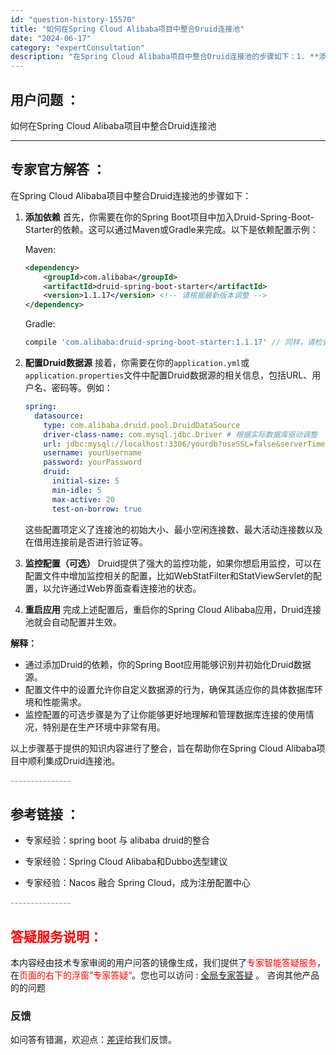 ```yaml
---
id: "question-history-15570"
title: "如何在Spring Cloud Alibaba项目中整合Druid连接池"
date: "2024-06-17"
category: "expertConsultation"
description: "在Spring Cloud Alibaba项目中整合Druid连接池的步骤如下：1. **添加依赖**   首先，你需要在你的Spring Boot项目中加入Druid-Spring-Boot-Starter的依赖。这可以通过Maven或Gradle来完成。以下是依赖配置示例：      Maven"
---
```


## 用户问题 ： 
 如何在Spring Cloud Alibaba项目中整合Druid连接池  

---------------
## 专家官方解答 ：

在Spring Cloud Alibaba项目中整合Druid连接池的步骤如下：

1. **添加依赖**
   首先，你需要在你的Spring Boot项目中加入Druid-Spring-Boot-Starter的依赖。这可以通过Maven或Gradle来完成。以下是依赖配置示例：
   
   Maven:
   ```xml
   <dependency>
       <groupId>com.alibaba</groupId>
       <artifactId>druid-spring-boot-starter</artifactId>
       <version>1.1.17</version> <!-- 请根据最新版本调整 -->
   </dependency>
   ```
   
   Gradle:
   ```groovy
   compile 'com.alibaba:druid-spring-boot-starter:1.1.17' // 同样，请检查并使用最新版本
   ```

2. **配置Druid数据源**
   接着，你需要在你的`application.yml`或`application.properties`文件中配置Druid数据源的相关信息，包括URL、用户名、密码等。例如：
   ```yaml
   spring:
     datasource:
       type: com.alibaba.druid.pool.DruidDataSource
       driver-class-name: com.mysql.jdbc.Driver # 根据实际数据库驱动调整
       url: jdbc:mysql://localhost:3306/yourdb?useSSL=false&serverTimezone=UTC
       username: yourUsername
       password: yourPassword
       druid:
         initial-size: 5
         min-idle: 5
         max-active: 20
         test-on-borrow: true
   ```
   这些配置项定义了连接池的初始大小、最小空闲连接数、最大活动连接数以及在借用连接前是否进行验证等。

3. **监控配置（可选）**
   Druid提供了强大的监控功能，如果你想启用监控，可以在配置文件中增加监控相关的配置，比如WebStatFilter和StatViewServlet的配置，以允许通过Web界面查看连接池的状态。

4. **重启应用**
   完成上述配置后，重启你的Spring Cloud Alibaba应用，Druid连接池就会自动配置并生效。

**解释：**
- 通过添加Druid的依赖，你的Spring Boot应用能够识别并初始化Druid数据源。
- 配置文件中的设置允许你自定义数据源的行为，确保其适应你的具体数据库环境和性能需求。
- 监控配置的可选步骤是为了让你能够更好地理解和管理数据库连接的使用情况，特别是在生产环境中非常有用。

以上步骤基于提供的知识内容进行了整合，旨在帮助你在Spring Cloud Alibaba项目中顺利集成Druid连接池。


<font color="#949494">---------------</font> 


## 参考链接 ：

* 专家经验：spring boot 与 alibaba druid的整合 
 
 * 专家经验：Spring Cloud Alibaba和Dubbo选型建议 
 
 * 专家经验：Nacos 融合 Spring Cloud，成为注册配置中心 


 <font color="#949494">---------------</font> 
 


## <font color="#FF0000">答疑服务说明：</font> 

本内容经由技术专家审阅的用户问答的镜像生成，我们提供了<font color="#FF0000">专家智能答疑服务</font>，在<font color="#FF0000">页面的右下的浮窗”专家答疑“</font>。您也可以访问 : [全局专家答疑](https://answer.opensource.alibaba.com/docs/intro) 。 咨询其他产品的的问题

### 反馈
如问答有错漏，欢迎点：[差评](https://ai.nacos.io/user/feedbackByEnhancerGradePOJOID?enhancerGradePOJOId=15595)给我们反馈。
